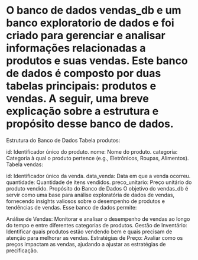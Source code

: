 # O banco de dados vendas_db e um banco exploratorio de dados e foi criado para gerenciar e analisar informações relacionadas a produtos e suas vendas. Este banco de dados é composto por duas tabelas principais: produtos e vendas. A seguir, uma breve explicação sobre a estrutura e propósito desse banco de dados.

Estrutura do Banco de Dados
Tabela produtos:

id: Identificador único do produto.
nome: Nome do produto.
categoria: Categoria à qual o produto pertence (e.g., Eletrônicos, Roupas, Alimentos).
Tabela vendas:

id: Identificador único da venda.
data_venda: Data em que a venda ocorreu.
quantidade: Quantidade de itens vendidos.
preco_unitario: Preço unitário do produto vendido.
Propósito do Banco de Dados
O objetivo do vendas_db é servir como uma base para análise exploratória de dados de vendas, fornecendo insights valiosos sobre o desempenho de produtos e tendências de vendas. Esse banco de dados permite:

Análise de Vendas: Monitorar e analisar o desempenho de vendas ao longo do tempo e entre diferentes categorias de produtos.
Gestão de Inventário: Identificar quais produtos estão vendendo bem e quais precisam de atenção para melhorar as vendas.
Estratégias de Preço: Avaliar como os preços impactam as vendas, ajudando a ajustar as estratégias de precificação.
